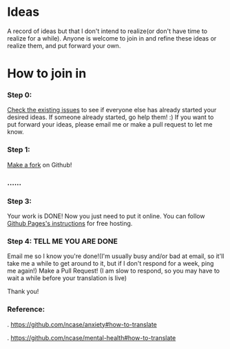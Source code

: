 # Ideas
A record of ideas but that I don't intend to realize(or don't have time to realize for a while). Anyone is welcome to join in and refine these ideas or realize them, and put forward your own.

# How to join in

### Step 0:
[Check the existing issues](https://github.com/FinalFantasy27/Ideas/issues) to see if everyone else has already started your desired ideas. If someone already started, go help them! :) If you want to put forward your ideas, please email me or make a pull request to let me know.

### Step 1:
[Make a fork](https://docs.github.com/en/get-started/quickstart/fork-a-repo) on Github!

### ......

### Step 3:
Your work is DONE! Now you just need to put it online. You can follow [Github Pages's instructions](https://pages.github.com/) for free hosting.

### Step 4: TELL ME YOU ARE DONE 
Email me so I know you're done!(I'm usually busy and/or bad at email, so it'll take me a while to get around to it, but if I don't respond for a week, ping me again!)
Make a Pull Request! (I am slow to respond, so you may have to wait a while before your translation is live)

Thank you!

### Reference: 
. https://github.com/ncase/anxiety#how-to-translate

. https://github.com/ncase/mental-health#how-to-translate
